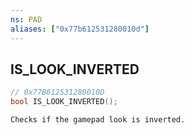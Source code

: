 ```yaml
---
ns: PAD
aliases: ["0x77b612531280010d"]
---
```

## IS_LOOK_INVERTED

```c
// 0x77B612531280010D
bool IS_LOOK_INVERTED();
```

```
Checks if the gamepad look is inverted.
```
